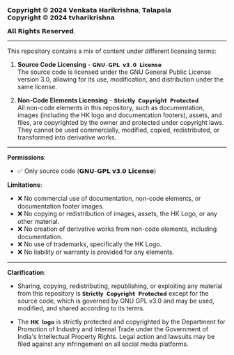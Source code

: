 𝗖𝗼𝗽𝘆𝗿𝗶𝗴𝗵𝘁 © 𝟮𝟬𝟮𝟰 𝗩𝗲𝗻𝗸𝗮𝘁𝗮 𝗛𝗮𝗿𝗶𝗸𝗿𝗶𝘀𝗵𝗻𝗮, 𝗧𝗮𝗹𝗮𝗽𝗮𝗹𝗮 <br>
𝗖𝗼𝗽𝘆𝗿𝗶𝗴𝗵𝘁 © 𝟮𝟬𝟮𝟰 𝘁𝘃𝗵𝗮𝗿𝗶𝗸𝗿𝗶𝘀𝗵𝗻𝗮 <br>

𝗔𝗹𝗹 𝗥𝗶𝗴𝗵𝘁𝘀 𝗥𝗲𝘀𝗲𝗿𝘃𝗲𝗱.

-----

This repository contains a mix of content under different licensing terms:

1. **Source Code Licensing** - `𝗚𝗡𝗨-𝗚𝗣𝗟 𝘃𝟯.𝟬 𝗟𝗶𝗰𝗲𝗻𝘀𝗲` <br>
The source code is licensed under the GNU General Public License version 3.0, allowing for its use, modification, and distribution under the same license.

3. **Non-Code Elements Licensing** - `𝗦𝘁𝗿𝗶𝗰𝘁𝗹𝘆 𝗖𝗼𝗽𝘆𝗿𝗶𝗴𝗵𝘁 𝗣𝗿𝗼𝘁𝗲𝗰𝘁𝗲𝗱` <br>
All non-code elements in this repository, such as documentation, images (including the HK logo and documentation footers), assets, and files, are copyrighted by the owner and protected under copyright laws. They cannot be used commercially, modified, copied, redistributed, or transformed into derivative works.

-----

**Permissions**:
- ✅ Only source code (𝗚𝗡𝗨-𝗚𝗣𝗟 𝘃𝟯.𝟬 𝗟𝗶𝗰𝗲𝗻𝘀𝗲)

**Limitations**:
- ❌ No commercial use of documentation, non-code elements, or documentation footer images.
- ❌ No copying or redistribution of images, assets, the HK Logo, or any other material.
- ❌ No creation of derivative works from non-code elements, including documentation.
- ❌ No use of trademarks, specifically the HK Logo.
- ❌ No liability or warranty is provided for any elements.

--------

**Clarification**:
- Sharing, copying, redistributing, republishing, or exploiting any material from this repository is `𝗦𝘁𝗿𝗶𝗰𝘁𝗹𝘆 𝗖𝗼𝗽𝘆𝗿𝗶𝗴𝗵𝘁 𝗣𝗿𝗼𝘁𝗲𝗰𝘁𝗲𝗱` except for the source code, which is governed by GNU GPL v3.0 and may be used, modified, and shared according to its terms.


- The `𝗛𝗞 𝗹𝗼𝗴𝗼` is strictly protected and copyrighted by the Department for Promotion of Industry and Internal Trade under the Government of India's Intellectual Property Rights. Legal action and lawsuits may be filed against any infringement on all social media platforms.
